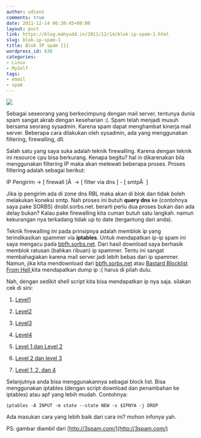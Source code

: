 ```yaml
---
author: udienz
comments: true
date: 2011-12-14 06:30:45+00:00
layout: post
link: https://blog.mahyudd.in/2011/12/14/blok-ip-spam-1.html
slug: blok-ip-spam-1
title: Blok IP spam [1]
wordpress_id: 630
categories:
- Linux
- MySelf
tags:
- email
- spam
---
```


[![](http://tripledin.files.wordpress.com/2011/12/no-spam-logo.jpg)](http://tripledin.files.wordpress.com/2011/12/no-spam-logo.jpg)

Sebagai seseorang yang berkecimpung dengan mail server, tentunya dunia spam sangat akrab dengan keseharian :(. Spam telah menjadi musuh bersama seorang sysadmin. Karena spam dapat menghambat kinerja mail server. Beberapa cara dilakukan oleh sysadmin, ada yang menggunakan filtering, firewalling, dll.

Salah satu yang saya suka adalah teknik firewalling. Karena dengan teknik ini resource cpu bisa berkurang. Kenapa begitu? hal in dikarenakan bila menggunakan filtering IP maka akan melewati beberapa proses. Proses filtering adalah sebagai berikut:

IP Pengirim -> [ firewall ]Â  -> [ filter via dns ] - [ smtpÂ  ]

Jika ip pengirim ada di zone dns RBL maka akan di blok dan tidak boleh melakukan koneksi smtp. Nah proses ini butuh **query dns** ke (contohnya saya pake SORBS) dnsbl.sorbs.net. berarti perlu dua proses bukan dan ada delay bukan? Kalau pake firewalling kita cuman butuh satu langkah. namun kekurangan nya terkadang tidak up to date (tergantung dari anda).

Teknik firewalling ini pada prinsipnya adalah memblok ip yang terindikasikan spammer via **iptables**. Untuk mendapatkan ip-ip spam ini saya mengacu pada [bbfh.sorbs.net](http://bbfh.sorbs.net). Dari hasil download saya berhasik memblok ratusan (bahkan ribuan) ip spammer. Tentu ini sangat membahagiakan karena mail server jadi lebih bebas dari ip spammer. Namun, jika kita mendownload dari [bbfh.sorbs.net](http://bbfh.sorbs.net) atau [Bastard Blocklist From Hell ](http://bbfh.sorbs.net)kita mendapatkan dump ip :( harus di pilah dulu.

Nah, dengan sedikit shell script kita bisa mendapatkan ip nya saja. silakan cek di sini:



	
  1. [Level1](http://spam.udienz.web.id/sorbs/level1.txt)

	
  2. [Level2](http://spam.udienz.web.id/sorbs/level2.txt)

	
  3. [Level3](http://spam.udienz.web.id/sorbs/level3.txt)

	
  4. [Level4](http://spam.udienz.web.id/sorbs/level4.txt)

	
  5. [Level 1 dan Level 2](http://spam.udienz.web.id/sorbs/one-and-two.txt)

	
  6. [Level 2 dan level 3](http://spam.udienz.web.id/sorbs/23.txt)

	
  7. [Level 1, 2, dan 4](http://spam.udienz.web.id/sorbs/124.txt)


Selanjutnya anda bisa menggunakannya sebagai block list. Bisa menggunakan iptables (dengan script download dan penambahan ke iptables) atau apf yang lebih mudah. Contohnya:

    
    iptables -A INPUT -m state --state NEW -s $IPNYA -j DROP


Ada masukan cara yang lebih baik dari cara ini? mohon infonya yah.

PS: gambar diambil dari [http://3spam.com/](http://3spam.com/)
